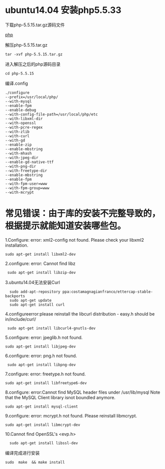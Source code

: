 ubuntu14.04 安装php5.5.33
==========================
下载php-5.5.15.tar.gz源码文件

[php](http://php.net/downloads.php#v5.5.15)

解压php-5.5.15.tar.gz

    tar -xvf php-5.5.15.tar.gz
进入解压之后的php源码目录

    cd php-5.5.15
编译.config

    ./configure
    --prefix=/usr/local/php/ 
    --with-mysql 
    --enable-fpm 
    --enable-debug 
    --with-config-file-path=/usr/local/php/etc 
    --with-libxml-dir 
    --with-openssl 
    --with-pcre-regex 
    --with-zlib 
    --with-curl 
    --with-gd 
    --enable-zip 
    --enable-mbstring 
    --with-mhash 
    --with-jpeg-dir 
    --enable-gd-native-ttf 
    --with-png-dir 
    --with-freetype-dir 
    --enable-mbstring 
    --enable-fpm 
    --with-fpm-user=www 
    --with-fpm-group=www 
    --with-mcrypt
常见错误：由于库的安装不完整导致的，根据提示就能知道安装哪些包。
==========================================================
1.Configure: error: xml2-config not found. Please check your libxml2 installation.

    sudo apt-get install libxml2-dev
    
2.configure: error: Cannot find libz

     sudo apt-get install libzip-dev

3.ubuntu14.04无法安装Curl

      sudo add-apt-repository ppa:costamagnagianfranco/ettercap-stable-backports
      sudo apt-get update
      sudo apt-get install curl

4.configureerror:please reinstall the libcurl distribution - easy.h should be in<curl-dir>/include/curl/

     sudo apt-get install libcurl4-gnutls-dev

5.configure: error: jpeglib.h not found.

    sudo apt-get install libjpeg-dev
6.configure: error: png.h not found.

     sudo apt-get install libpng-dev
7.configure: error: freetype.h not found.

    sudo apt-get install libfreetype6-dev

8.configure: error:Cannot find MySQL header files under /usr/lib/mysql
Note that the MySQL Client library isnot boundled anymore.

    sudo apt-get install mysql-client
9.configure: error: mcrypt.h not found. Please reinstall libmcrypt.

    sudo apt-get install libmcrypt-dev
  
10.Cannot find OpenSSL's <evp.h>

      sudo apt-get install libssl-dev

编译完成进行安装

    sudo  make  && make install
